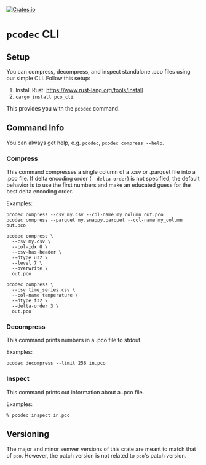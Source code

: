 [![Crates.io][crates-badge]][crates-url]

[crates-badge]: https://img.shields.io/crates/v/pco_cli.svg
[crates-url]: https://crates.io/crates/pco_cli

# `pcodec` CLI 

## Setup

You can compress, decompress, and inspect standalone .pco files using our simple CLI.
Follow this setup:

1. Install Rust: https://www.rust-lang.org/tools/install
2. `cargo install pco_cli`

This provides you with the `pcodec` command.

## Command Info

You can always get help, e.g. `pcodec`, `pcodec compress --help`.

### Compress

This command compresses a single column of a .csv or .parquet file into a .pco
file.
If delta encoding order (`--delta-order`) is not specified, the default
behavior is to use the first numbers and make an educated guess for the best
delta encoding order.

Examples:

```shell
pcodec compress --csv my.csv --col-name my_column out.pco
pcodec compress --parquet my.snappy.parquet --col-name my_column out.pco

pcodec compress \
  --csv my.csv \
  --col-idx 0 \
  --csv-has-header \
  --dtype u32 \
  --level 7 \
  --overwrite \
  out.pco

pcodec compress \
  --csv time_series.csv \
  --col-name temperature \
  --dtype f32 \
  --delta-order 3 \
  out.pco
```

### Decompress

This command prints numbers in a .pco file to stdout.

Examples:

```shell
pcodec decompress --limit 256 in.pco
```

### Inspect

This command prints out information about a .pco file.

Examples:

```shell
% pcodec inspect in.pco
```

## Versioning

The major and minor semver versions of this crate are meant to match that of
`pco`.
However, the patch version is not related to `pco`'s patch version.
